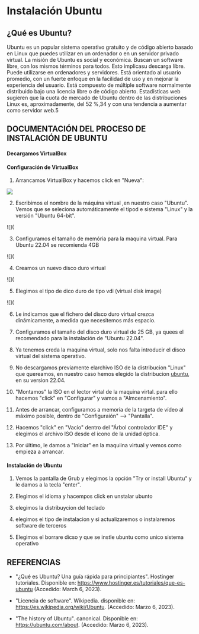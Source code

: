 # Instalación Ubuntu

## ¿Qué es Ubuntu?

Ubuntu es un popular sistema operativo gratuito y de código abierto basado en Linux que puedes utilizar en un ordenador o en un servidor privado virtual.
La misión de Ubuntu es social y económica. Buscan un software libre, con los mismos términos para todos. Esto implicasu descarga libre.
Puede utilizarse en ordenadores y servidores. Está orientado al usuario promedio, con un fuerte enfoque en la facilidad de uso y en mejorar la experiencia del usuario. Está compuesto de múltiple software normalmente distribuido bajo una licencia libre o de código abierto. Estadísticas web sugieren que la cuota de mercado de Ubuntu dentro de las distribuciones Linux es, aproximadamente, del 52 %,3​4​ y con una tendencia a aumentar como servidor web.5​ 

## DOCUMENTACIÓN DEL PROCESO DE INSTALACIÓN DE UBUNTU

#### Decargamos VirtualBox

#### Configuración de VirtualBox

1. Arrancamos VirtualBox y hacemos click en "Nueva":

![](https://github.com/puiig/Instalaci-nUbuntu/blob/main/configuraci%C3%B3n%201%20instalaci%C3%B3n.png)

2. Escribimos el nombre de la máquina virtual ,en nuestro caso "Ubuntu". Vemos que se seleciona automáticamente el tipod e sistema "Linux" y la versión "Ubuntu 64-bit".

![](

3. Configuramos el tamaño de memória para la maquina virtual. Para Ubuntu 22.04 se recomienda 4GB

![](

4. Creamos un nuevo disco duro virtual

![](

5. Elegimos el tipo de dico duro de tipo vdi (virtual disk image)

![](

6. Le indicamos que el fichero del disco duro virtual crezca dinámicamente, a medida que necesitemos más espacio.

7. Configuramos el tamaño del disco duro virtual de 25 GB, ya quees el recomendado para la instalación de "Ubuntu 22.04".

8. Ya tenemos creda la maquina virtual, solo nos falta introducir el disco virtual del sistema operativo.

9. No descargamos previamente elarchivo ISO de la distribucion "Linux" que quereamos, en nuestro caso hemos elegido la distribucion [ubuntu](https://ubuntu.com/download), en su version 22.04.

10. "Montamos" la ISO en el lector virtal de la maquina virtal. para ello hacemos "click" en "Configurar" y vamos a "Almcenamiento".

11. Antes de arrancar, configuramos a memoria de la targeta de vídeo al máximo posible, dentro de "Configuraión" --> "Pantalla".

12. Hacemos "click" en "Vacio" dentro del "Árbol controlador IDE" y elegimos el archivo ISO desde el icono de la unidad óptica.

13. Por último, le damos a "Iniciar" en la maquiina virtual y vemos como empieza a arrancar.


#### Instalación de Ubuntu

1. Vemos la pantalla de Grub y elegimos la opción "Try or install Ubuntu" y le damos a la tecla "enter".

2. Elegimos el idioma y hacempos click en unstalar ubunto

3. elegimos la distribuycion del teclado

5. elegimos el tipo de instalacion y si actualizaremos o instalaremos software de terceros

4. Elegimos el borrare dicso y que se instle ubuntu como unico sistema operativo




## REFERENCIAS

* "¿Qué es Ubuntu? Una guía rápida para principiantes". Hostinger tutoriales. Disponible en: https://www.hostinger.es/tutoriales/que-es-ubuntu (Accedido: March 6, 2023).

* "Licencia de software". Wikipedia. disponible en: https://es.wikipedia.org/wiki/Ubuntu. (Accedido: Marzo 6, 2023).

* "The history of Ubuntu". canonical. Disponible en: https://ubuntu.com/about. (Accedido: Marzo 6, 2023).
